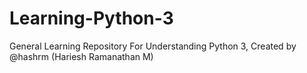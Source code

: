 # Learning-Python-3
General Learning Repository For Understanding Python 3, Created by @hashrm (Hariesh Ramanathan M)
